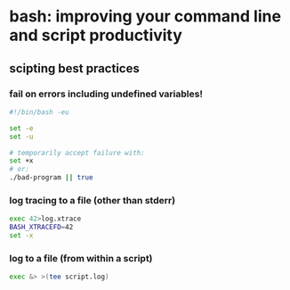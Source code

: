 
# bash: improving your command line and script productivity

## scipting best practices

### fail on errors including undefined variables!
```bash
#!/bin/bash -eu

set -e
set -u

# temporarily accept failure with:
set +x
# or:
./bad-program || true
```

### log tracing to a file (other than stderr)
```bash
exec 42>log.xtrace
BASH_XTRACEFD=42
set -x
```

### log to a file (from within a script)
```bash
exec &> >(tee script.log)
```

